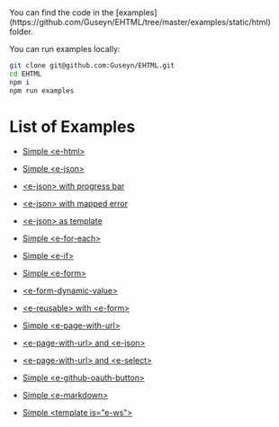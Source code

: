 <div style="height: 10px"></div>
You can find the code in the [examples](https://github.com/Guseyn/EHTML/tree/master/examples/static/html) folder.

You can run examples locally:

```bash
git clone git@github.com:Guseyn/EHTML.git
cd EHTML
npm i
npm run examples
```

# List of Examples


- [Simple &lt;e-html&gt;](/html/examples/simple-e-html.html)

- [Simple &lt;e-json&gt;](/html/examples/simple-e-json.html)

- [&lt;e-json&gt; with progress bar](/html/examples/e-json-with-progress-bar.html)

- [&lt;e-json&gt; with mapped error](/html/examples/e-json-with-mapped-error.html)

- [ &lt;e-json&gt; as template](/html/examples/e-json-as-template.html)

- [Simple &lt;e-for-each&gt;](/html/examples/simple-e-for-each.html)

- [Simple &lt;e-if&gt;](/html/examples/simple-e-if.html)

- [Simple &lt;e-form&gt;](/html/examples/simple-e-form.html)

- [&lt;e-form-dynamic-value&gt;](/html/examples/e-form-dynamic-value.html)

- [&lt;e-reusable&gt; with &lt;e-form&gt;](/html/examples/e-reusable-with-e-form.html)

- [Simple &lt;e-page-with-url&gt;](/html/examples/simple-e-page-with-url.html)

- [&lt;e-page-with-url&gt; and &lt;e-json&gt;](/html/examples/e-page-with-url-and-e-json.html)

- [&lt;e-page-with-url&gt; and &lt;e-select&gt;](/html/examples/e-page-with-url-and-e-select.html)

- [Simple &lt;e-github-oauth-button&gt;](/html/examples/simple-e-github-oauth-button.html)

- [Simple &lt;e-markdown&gt;](/html/examples/simple-e-markdown.html)

- [Simple &lt;template is="e-ws"&gt;](/html/examples/simple-ws.html)
